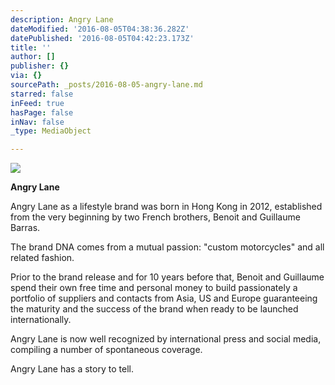 ```yaml
---
description: Angry Lane
dateModified: '2016-08-05T04:38:36.282Z'
datePublished: '2016-08-05T04:42:23.173Z'
title: ''
author: []
publisher: {}
via: {}
sourcePath: _posts/2016-08-05-angry-lane.md
starred: false
inFeed: true
hasPage: false
inNav: false
_type: MediaObject

---
```

![](https://the-grid-user-content.s3-us-west-2.amazonaws.com/60299286-bef9-4743-8e5c-82c44043742f.jpg)

**Angry Lane**

Angry Lane as a lifestyle brand was born in Hong Kong in 2012, established from the very beginning by two French brothers, Benoit and Guillaume Barras.

The brand DNA comes from a mutual passion: "custom motorcycles" and all related fashion.

Prior to the brand release and for 10 years before that, Benoit and Guillaume spend their own free time and personal money to build passionately a portfolio of suppliers and contacts from Asia, US and Europe guaranteeing the maturity and the success of the brand when ready to be launched internationally.

Angry Lane is now well recognized by international press and social media, compiling a number of spontaneous coverage.

Angry Lane has a story to tell.